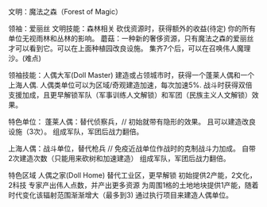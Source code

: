 文明：魔法之森（Forest of Magic）

领袖：爱丽丝
文明技能：森林相关
砍伐资源时，获得额外的收益(待定)
你的所有单位无视雨林和丛林的影响。
蘑菇：一种新的奢侈资源，只有魔法之森的爱丽丝才可以看到它。可以在上面种植园改良设施。
集齐7个后，可以在召唤伟人魔理沙。(难点)

领袖技能：人偶大军(Doll Master)
建造或占领城市时，获得一个蓬莱人偶和一个上海人偶.
人偶类单位可以为区域/奇观建造加速，每次加速5%.
战斗时获得双倍支援加成，且更早解锁军队（军事训练人文解锁）和军团（民族主义人文解锁）效果。


特色单位：
蓬莱人偶：替代侦察兵，// 初始就带有隐形的效果。
且可以建造改良设施（3次）。
组成军队，军团后战力翻倍。

上海人偶：战斗单位，替代枪兵
// 免疫近战单位作战时的克制战斗力加成。
自带2次建造次数（只能用来砍树和加速建造）
组成军队，军团后战力翻倍。

特色区域
人偶之家(Doll Home)
替代工业区，更早解锁
初始提供2产能，2文化，2科技
专家产出伟人点数，并产出更多资源
为周围1格的土地地块提供1产能，随着时代变化该辐射范围渐渐增大（最多到3)
通过执行项目来建造人偶单位。
